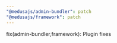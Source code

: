 ```yaml
---
"@medusajs/admin-bundler": patch
"@medusajs/framework": patch
---
```


fix(admin-bundler,framework): Plugin fixes
